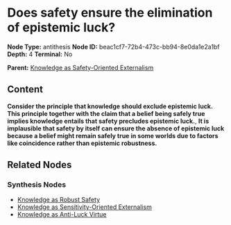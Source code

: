 # Does safety ensure the elimination of epistemic luck?

**Node Type:** antithesis
**Node ID:** beac1cf7-72b4-473c-bb94-8e0da1e2a1bf
**Depth:** 4
**Terminal:** No

**Parent:** [Knowledge as Safety-Oriented Externalism](knowledge-as-safety-oriented-externalism-synthesis-b03eef29-6756-42e9-b3de-2c4a742e2162.md)

## Content

**Consider the principle that knowledge should exclude epistemic luck. This principle together with the claim that a belief being safely true implies knowledge entails that safety precludes epistemic luck.**, **It is implausible that safety by itself can ensure the absence of epistemic luck because a belief might remain safely true in some worlds due to factors like coincidence rather than epistemic robustness.**

## Related Nodes

### Synthesis Nodes

- [Knowledge as Robust Safety](knowledge-as-robust-safety-synthesis-a1473968-2276-4266-978e-72fd21d28c44.md)
- [Knowledge as Sensitivity-Oriented Externalism](knowledge-as-sensitivity-oriented-externalism-synthesis-d4232f05-c788-4f11-afbd-307dcfd2040a.md)
- [Knowledge as Anti-Luck Virtue](knowledge-as-anti-luck-virtue-synthesis-0f1c79b5-0a63-4a03-a398-ab6a2974d5e1.md)
